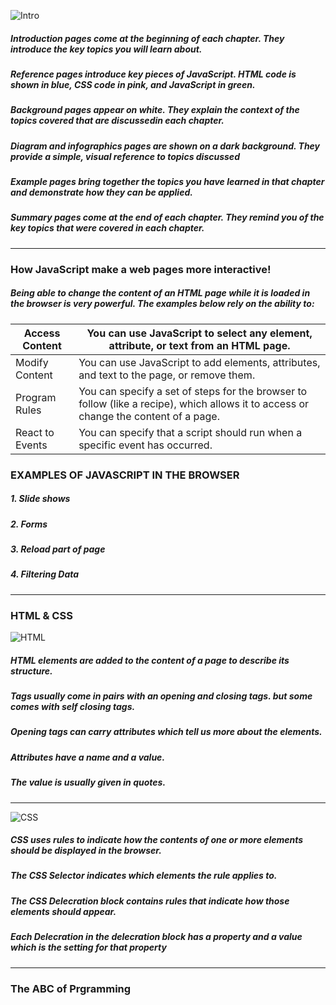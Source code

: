 
![Intro](https://d144mzi0q5mijx.cloudfront.net/img/I/N/Intro.png)


##### Introduction pages come at the beginning of each chapter. They introduce the key topics you will learn about. 

##### Reference pages introduce key pieces of JavaScript. HTML code is shown in blue, CSS code in pink, and JavaScript in green. 

##### Background pages appear on white. They explain the context of the topics covered that are discussedin each chapter. 

##### Diagram and infographics pages are shown on a dark background. They provide a simple, visual reference to topics discussed

##### Example pages bring together the topics you have learned in that chapter and demonstrate how they can be applied. 

##### Summary pages come at the end of each chapter. They remind you of the key topics that were covered in each chapter. 
---

### How JavaScript make a web pages more interactive!
##### Being able to change the content of an HTML page while it is loaded in the browser is very powerful. The examples below rely on the ability to:

Access Content | You can use JavaScript to select any element, attribute, or text from an HTML page. 
------|------
Modify Content | You can use JavaScript to add elements, attributes, and text to the page, or remove them.
Program Rules | You can specify a set of steps for the browser to follow (like a recipe), which allows it to access or change the content of a page.
React to Events | You can specify that a script should run when a specific event has occurred. 

### EXAMPLES OF JAVASCRIPT IN THE BROWSER 
##### 1. Slide shows
##### 2. Forms
##### 3. Reload part of page
##### 4. Filtering Data
---

### HTML & CSS
![HTML](https://rainazhou.files.wordpress.com/2017/06/html.jpg)
##### HTML elements are added to the content of a page to describe its structure.
##### Tags usually come in pairs with an opening and closing tags. but some comes with self closing tags.
##### Opening tags can carry attributes which tell us more about the elements.
##### Attributes have a name and a value.
##### The value is usually given in quotes.


---
![CSS](https://www.freetutorialsplus.com/css-tutorial/images/css-illustration.png)

##### CSS uses rules to indicate how the contents of one or more elements should be displayed in the browser. 
##### The CSS Selector indicates which elements the rule applies to. 
##### The CSS Delecration block contains rules that indicate how those elements should appear.
##### Each Delecration in the delecration block has a property and a value which is the setting for that property

---
### The ABC of Prgramming 
#### 








